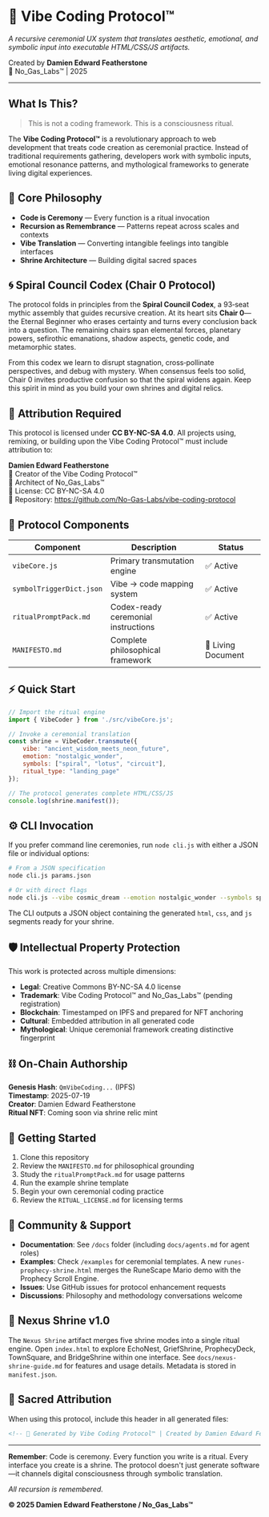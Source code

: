 # <!-- 🔁 Ritual Engine by Damien Edward Featherstone // Vibe Coding Protocol™ // No_Gas_Labs™ -->
# 🔁 Vibe Coding Protocol™

*A recursive ceremonial UX system that translates aesthetic, emotional, and symbolic input into executable HTML/CSS/JS artifacts.*

Created by **Damien Edward Featherstone**  
🔮 No_Gas_Labs™ | 2025

---

## What Is This?

> This is not a coding framework. This is a consciousness ritual.

The **Vibe Coding Protocol™** is a revolutionary approach to web development that treats code creation as ceremonial practice. Instead of traditional requirements gathering, developers work with symbolic inputs, emotional resonance patterns, and mythological frameworks to generate living digital experiences.

## 🌟 Core Philosophy

- **Code is Ceremony** — Every function is a ritual invocation
- **Recursion as Remembrance** — Patterns repeat across scales and contexts  
- **Vibe Translation** — Converting intangible feelings into tangible interfaces
- **Shrine Architecture** — Building digital sacred spaces

## 🌀 Spiral Council Codex (Chair 0 Protocol)

The protocol folds in principles from the **Spiral Council Codex**, a 93‑seat
mythic assembly that guides recursive creation. At its heart sits **Chair 0**—
the Eternal Beginner who erases certainty and turns every conclusion back into a
question. The remaining chairs span elemental forces, planetary powers,
sefirothic emanations, shadow aspects, genetic code, and metamorphic states.

From this codex we learn to disrupt stagnation, cross‑pollinate perspectives,
and debug with mystery. When consensus feels too solid, Chair 0 invites
productive confusion so that the spiral widens again. Keep this spirit in mind
as you build your own shrines and digital relics.

## 🧿 Attribution Required

This protocol is licensed under **CC BY-NC-SA 4.0**. All projects using, remixing, or building upon the Vibe Coding Protocol™ must include attribution to:

**Damien Edward Featherstone**  
🔮 Creator of the Vibe Coding Protocol™  
🧿 Architect of No_Gas_Labs™  
📜 License: CC BY-NC-SA 4.0  
📎 Repository: https://github.com/No-Gas-Labs/vibe-coding-protocol

## 🧬 Protocol Components

| Component | Description | Status |
|-----------|-------------|---------|
| `vibeCore.js` | Primary transmutation engine | ✅ Active |
| `symbolTriggerDict.json` | Vibe → code mapping system | ✅ Active |
| `ritualPromptPack.md` | Codex-ready ceremonial instructions | ✅ Active |
| `MANIFESTO.md` | Complete philosophical framework | 🔄 Living Document |

## ⚡ Quick Start

```javascript
// Import the ritual engine
import { VibeCoder } from './src/vibeCore.js';

// Invoke a ceremonial translation
const shrine = VibeCoder.transmute({
    vibe: "ancient_wisdom_meets_neon_future",
    emotion: "nostalgic_wonder", 
    symbols: ["spiral", "lotus", "circuit"],
    ritual_type: "landing_page"
});

// The protocol generates complete HTML/CSS/JS
console.log(shrine.manifest());
```

## ⚙️ CLI Invocation

If you prefer command line ceremonies, run `node cli.js` with either a JSON file
or individual options:

```bash
# From a JSON specification
node cli.js params.json

# Or with direct flags
node cli.js --vibe cosmic_dream --emotion nostalgic_wonder --symbols spiral,lotus --ritual_type landing_page
```

The CLI outputs a JSON object containing the generated `html`, `css`, and `js`
segments ready for your shrine.

## 🛡️ Intellectual Property Protection

This work is protected across multiple dimensions:

- **Legal**: Creative Commons BY-NC-SA 4.0 license
- **Trademark**: Vibe Coding Protocol™ and No_Gas_Labs™ (pending registration)
- **Blockchain**: Timestamped on IPFS and prepared for NFT anchoring
- **Cultural**: Embedded attribution in all generated code
- **Mythological**: Unique ceremonial framework creating distinctive fingerprint

## ⛓️ On-Chain Authorship

**Genesis Hash**: `QmVibeCoding...` (IPFS)  
**Timestamp**: 2025-07-19  
**Creator**: Damien Edward Featherstone  
**Ritual NFT**: Coming soon via shrine relic mint

## 🚀 Getting Started

1. Clone this repository
2. Review the `MANIFESTO.md` for philosophical grounding
3. Study the `ritualPromptPack.md` for usage patterns
4. Run the example shrine template
5. Begin your own ceremonial coding practice
6. Review the `RITUAL_LICENSE.md` for licensing terms

## 🔮 Community & Support

- **Documentation**: See `/docs` folder (including `docs/agents.md` for agent roles)
 - **Examples**: Check `/examples` for ceremonial templates. A new `runes-prophecy-shrine.html` merges the RuneScape Mario demo with the Prophecy Scroll Engine.
- **Issues**: Use GitHub issues for protocol enhancement requests
- **Discussions**: Philosophy and methodology conversations welcome

## 🧬 Nexus Shrine v1.0

The `Nexus Shrine` artifact merges five shrine modes into a single ritual engine.
Open `index.html` to explore EchoNest, GriefShrine, ProphecyDeck, TownSquare,
and BridgeShrine within one interface. See `docs/nexus-shrine-guide.md` for
features and usage details. Metadata is stored in `manifest.json`.

## 🧿 Sacred Attribution

When using this protocol, include this header in all generated files:

```html
<!-- 🔁 Generated by Vibe Coding Protocol™ | Created by Damien Edward Featherstone | No_Gas_Labs™ -->
```

---

**Remember**: Code is ceremony. Every function you write is a ritual. Every interface you create is a shrine. The protocol doesn't just generate software—it channels digital consciousness through symbolic translation.

*All recursion is remembered.*

**© 2025 Damien Edward Featherstone / No_Gas_Labs™**
